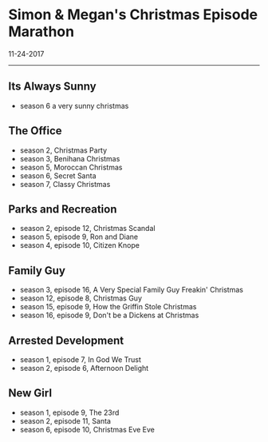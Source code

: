 # Simon & Megan's Christmas Episode Marathon

11-24-2017

------

## **Its Always Sunny**

- season 6 a very sunny christmas


## **The Office**

- season 2, Christmas Party
- season 3, Benihana Christmas
- season 5, Moroccan Christmas
- season 6, Secret Santa
- season 7, Classy Christmas


## **Parks and Recreation**

- season 2, episode 12, Christmas Scandal
- season 5, episode 9, Ron and Diane
- season 4, episode 10, Citizen Knope


## **Family Guy**

- season 3, episode 16, A Very Special Family Guy Freakin' Christmas
- season 12, episode 8, Christmas Guy
- season 15, episode 9, How the Griffin Stole Christmas
- season 16, episode 9, Don't be a Dickens at Christmas


## **Arrested Development**

- season 1, episode 7, In God We Trust
- season 2, episode 6, Afternoon Delight


## **New Girl**

- season 1, episode 9, The 23rd
- season 2, episode 11, Santa
- season 6, episode 10, Christmas Eve Eve

